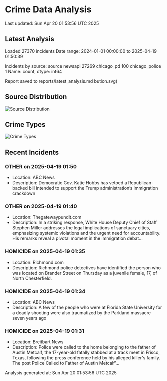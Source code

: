 # Crime Data Analysis
Last updated: Sun Apr 20 01:53:56 UTC 2025

## Latest Analysis

Loaded 27370 incidents
Date range: 2024-01-01 00:00:00 to 2025-04-19 01:50:39

Incidents by source:
source
newsapi           27269
chicago_pd          100
chicago_police        1
Name: count, dtype: int64

Report saved to reports/latest_analysis.md
bution.svg)

## Source Distribution
![Source Distribution](images/source_distribution.svg)

## Crime Types
![Crime Types](images/crime_types.svg)

## Recent Incidents

### OTHER on 2025-04-19 01:50
- Location: ABC News
- Description: Democratic Gov. Katie Hobbs has vetoed a Republican-backed bill intended to support the Trump administration’s immigration crackdown


### OTHER on 2025-04-19 01:40
- Location: Thegatewaypundit.com
- Description: In a striking response, White House Deputy Chief of Staff Stephen Miller addresses the legal implications of sanctuary cities, emphasizing systemic violations and the urgent need for accountability. His remarks reveal a pivotal moment in the immigration debat…


### HOMICIDE on 2025-04-19 01:35
- Location: Richmond.com
- Description: Richmond police detectives have identified the person who was located on Brander Street on Thursday as a juvenile female, 17, of North Chesterfield.


### HOMICIDE on 2025-04-19 01:34
- Location: ABC News
- Description: A few of the people who were at Florida State University for a deadly shooting were also traumatized by the Parkland massacre seven years ago


### HOMICIDE on 2025-04-19 01:31
- Location: Breitbart News
- Description: Police were called to the home belonging to the father of Austin Metcalf, the 17-year-old fatally stabbed at a track meet in Frisco, Texas, following the press conference held by his alleged killer's family.
The post Police Called to Father of Austin Metcalf’…

Analysis generated at: Sun Apr 20 01:53:56 UTC 2025

